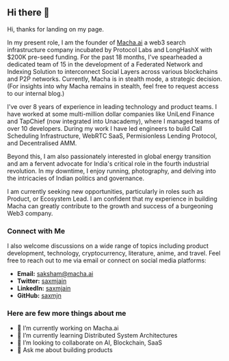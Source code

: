 ## Hi there 👋
Hi, thanks for landing on my page. 

In my present role, I am the founder of [Macha.ai](http://macha.ai/)  a web3 search infrastructure company incubated by Protocol Labs and LongHashX with $200K pre-seed funding. For the past 18 months, I've spearheaded a dedicated team of 15 in the development of a Federated Network and Indexing Solution to interconnect Social Layers across various blockchains and P2P networks. Currently, Macha is in stealth mode, a strategic decision. (For insights into why Macha remains in stealth, feel free to request access to our internal blog.)

I've over 8 years of experience in leading technology and product teams. I have worked at some multi-million dollar companies like UniLend Finance and TapChief (now integrated into Unacademy), where I managed teams of over 10 developers. During my work I have led engineers to build Call Scheduling Infrastructure, WebRTC SaaS, Permisionless Lending Protocol, and Decentralised AMM.

Beyond this, I am also passionately interested in global energy transition and am a fervent advocate for India's critical role in the fourth industrial revolution. In my downtime, I enjoy running, photography, and delving into the intricacies of Indian politics and governance.

I am currently seeking new opportunities, particularly in roles such as Product, or Ecosystem Lead. I am confident that my experience in building Macha can greatly contribute to the growth and success of a burgeoning Web3 company.

### **Connect with Me**

I also welcome discussions on a wide range of topics including product development, technology, cryptocurrency, literature, anime, and travel. Feel free to reach out to me via email or connect on social media platforms:

- **Email:** saksham@macha.ai
- **Twitter:** [saxmjain](https://twitter.com/saxmjain)
- **LinkedIn:** [saxmjain](https://www.linkedin.com/in/saxmjain)
- **GitHub:** [saxmjn](https://github.com/saxmjn)


### Here are few more things about me

- 🔭 I’m currently working on Macha.ai
- 🌱 I’m currently learning Distributed System Architectures
- 👯 I’m looking to collaborate on AI, Blockchain, SaaS
- 💬 Ask me about building products

